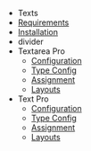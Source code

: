 - Texts
- [Requirements](Texts/requirements.md)
- [Installation](Texts/installation.md) 
- divider
- Textarea Pro
	- [Configuration](Texts/textareapro_configuration.md) 
	- [Type Config](Texts/textareapro_type_config.md)
	- [Assignment](Texts/textareapro_assignment.md)
	- [Layouts](Texts/textareapro_layouts.md)
- Text Pro
	- [Configuration](Texts/textpro_configuration.md) 
	- [Type Config](Texts/textpro_type_config.md)
	- [Assignment](Texts/textpro_assignment.md)
	- [Layouts](Texts/textpro_layouts.md)